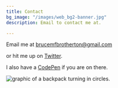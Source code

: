```yaml
---
title: Contact
bg_image: "/images/web_bg2-banner.jpg"
description: Email to contact me at.

---
```

Email me at [brucemfbrotherton@gmail.com](mailto:brucemfbrotherton@gmail.com)

or hit me up on [Twitter](https://twitter.com/brucebrotherton).

I also have a [CodePen](https://codepen.io/brucebrotherton) if you are on there.

![graphic of a backpack turning in circles.](/images/spinning-backpack.gif)